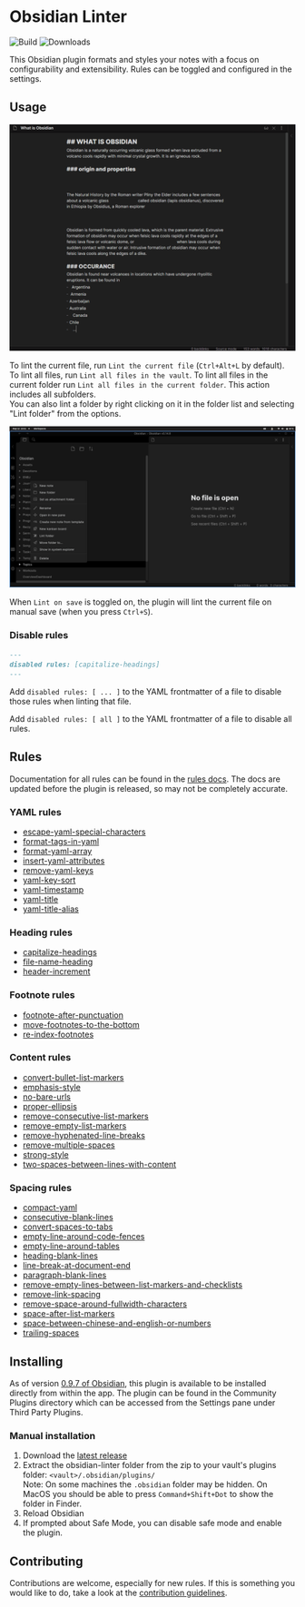 <!--- This file was automatically generated. See docs.ts and *_template.md files for the source. -->
# Obsidian Linter

![Build](https://github.com/platers/obsidian-linter/actions/workflows/main.yml/badge.svg)
![Downloads](https://img.shields.io/github/downloads/platers/obsidian-linter/total)

This Obsidian plugin formats and styles your notes with a focus on configurability and extensibility.
Rules can be toggled and configured in the settings.

## Usage

![Demo](images/demo.gif)

To lint the current file, run `Lint the current file` (`Ctrl+Alt+L` by default).
To lint all files, run `Lint all files in the vault`.
To lint all files in the current folder run `Lint all files in the current folder`. This action includes all subfolders.  
You can also lint a folder by right clicking on it in the folder list and selecting "Lint folder" from the options.

![Lint folder contents](images/lintfolder.png)

When `Lint on save` is toggled on, the plugin will lint the current file on manual save (when you press `Ctrl+S`).

### Disable rules

```markdown
---
disabled rules: [capitalize-headings]
---
```

Add `disabled rules: [ ... ]` to the YAML frontmatter of a file to disable those rules when linting that file.

Add `disabled rules: [ all ]` to the YAML frontmatter of a file to disable all rules.

## Rules

Documentation for all rules can be found in the [rules docs](https://github.com/platers/obsidian-linter/blob/master/docs/rules.md). The docs are updated before the plugin is released, so may not be completely accurate.


### YAML rules

- [escape-yaml-special-characters](https://github.com/platers/obsidian-linter/blob/master/docs/rules.md#escape-yaml-special-characters)
- [format-tags-in-yaml](https://github.com/platers/obsidian-linter/blob/master/docs/rules.md#format-tags-in-yaml)
- [format-yaml-array](https://github.com/platers/obsidian-linter/blob/master/docs/rules.md#format-yaml-array)
- [insert-yaml-attributes](https://github.com/platers/obsidian-linter/blob/master/docs/rules.md#insert-yaml-attributes)
- [remove-yaml-keys](https://github.com/platers/obsidian-linter/blob/master/docs/rules.md#remove-yaml-keys)
- [yaml-key-sort](https://github.com/platers/obsidian-linter/blob/master/docs/rules.md#yaml-key-sort)
- [yaml-timestamp](https://github.com/platers/obsidian-linter/blob/master/docs/rules.md#yaml-timestamp)
- [yaml-title](https://github.com/platers/obsidian-linter/blob/master/docs/rules.md#yaml-title)
- [yaml-title-alias](https://github.com/platers/obsidian-linter/blob/master/docs/rules.md#yaml-title-alias)

### Heading rules

- [capitalize-headings](https://github.com/platers/obsidian-linter/blob/master/docs/rules.md#capitalize-headings)
- [file-name-heading](https://github.com/platers/obsidian-linter/blob/master/docs/rules.md#file-name-heading)
- [header-increment](https://github.com/platers/obsidian-linter/blob/master/docs/rules.md#header-increment)

### Footnote rules

- [footnote-after-punctuation](https://github.com/platers/obsidian-linter/blob/master/docs/rules.md#footnote-after-punctuation)
- [move-footnotes-to-the-bottom](https://github.com/platers/obsidian-linter/blob/master/docs/rules.md#move-footnotes-to-the-bottom)
- [re-index-footnotes](https://github.com/platers/obsidian-linter/blob/master/docs/rules.md#re-index-footnotes)

### Content rules

- [convert-bullet-list-markers](https://github.com/platers/obsidian-linter/blob/master/docs/rules.md#convert-bullet-list-markers)
- [emphasis-style](https://github.com/platers/obsidian-linter/blob/master/docs/rules.md#emphasis-style)
- [no-bare-urls](https://github.com/platers/obsidian-linter/blob/master/docs/rules.md#no-bare-urls)
- [proper-ellipsis](https://github.com/platers/obsidian-linter/blob/master/docs/rules.md#proper-ellipsis)
- [remove-consecutive-list-markers](https://github.com/platers/obsidian-linter/blob/master/docs/rules.md#remove-consecutive-list-markers)
- [remove-empty-list-markers](https://github.com/platers/obsidian-linter/blob/master/docs/rules.md#remove-empty-list-markers)
- [remove-hyphenated-line-breaks](https://github.com/platers/obsidian-linter/blob/master/docs/rules.md#remove-hyphenated-line-breaks)
- [remove-multiple-spaces](https://github.com/platers/obsidian-linter/blob/master/docs/rules.md#remove-multiple-spaces)
- [strong-style](https://github.com/platers/obsidian-linter/blob/master/docs/rules.md#strong-style)
- [two-spaces-between-lines-with-content](https://github.com/platers/obsidian-linter/blob/master/docs/rules.md#two-spaces-between-lines-with-content)

### Spacing rules

- [compact-yaml](https://github.com/platers/obsidian-linter/blob/master/docs/rules.md#compact-yaml)
- [consecutive-blank-lines](https://github.com/platers/obsidian-linter/blob/master/docs/rules.md#consecutive-blank-lines)
- [convert-spaces-to-tabs](https://github.com/platers/obsidian-linter/blob/master/docs/rules.md#convert-spaces-to-tabs)
- [empty-line-around-code-fences](https://github.com/platers/obsidian-linter/blob/master/docs/rules.md#empty-line-around-code-fences)
- [empty-line-around-tables](https://github.com/platers/obsidian-linter/blob/master/docs/rules.md#empty-line-around-tables)
- [heading-blank-lines](https://github.com/platers/obsidian-linter/blob/master/docs/rules.md#heading-blank-lines)
- [line-break-at-document-end](https://github.com/platers/obsidian-linter/blob/master/docs/rules.md#line-break-at-document-end)
- [paragraph-blank-lines](https://github.com/platers/obsidian-linter/blob/master/docs/rules.md#paragraph-blank-lines)
- [remove-empty-lines-between-list-markers-and-checklists](https://github.com/platers/obsidian-linter/blob/master/docs/rules.md#remove-empty-lines-between-list-markers-and-checklists)
- [remove-link-spacing](https://github.com/platers/obsidian-linter/blob/master/docs/rules.md#remove-link-spacing)
- [remove-space-around-fullwidth-characters](https://github.com/platers/obsidian-linter/blob/master/docs/rules.md#remove-space-around-fullwidth-characters)
- [space-after-list-markers](https://github.com/platers/obsidian-linter/blob/master/docs/rules.md#space-after-list-markers)
- [space-between-chinese-and-english-or-numbers](https://github.com/platers/obsidian-linter/blob/master/docs/rules.md#space-between-chinese-and-english-or-numbers)
- [trailing-spaces](https://github.com/platers/obsidian-linter/blob/master/docs/rules.md#trailing-spaces)


## Installing

As of version [0.9.7 of Obsidian](https://forum.obsidian.md/t/obsidian-release-v0-9-7-insider-build/7628), this plugin is available to be installed directly from within the app. The plugin can be found in the Community Plugins directory which can be accessed from the Settings pane under Third Party Plugins.

### Manual installation

1. Download the [latest release](https://github.com/platers/obsidian-linter/releases/latest)
1. Extract the obsidian-linter folder from the zip to your vault's plugins folder: `<vault>/.obsidian/plugins/`  
Note: On some machines the `.obsidian` folder may be hidden. On MacOS you should be able to press `Command+Shift+Dot` to show the folder in Finder.
1. Reload Obsidian
1. If prompted about Safe Mode, you can disable safe mode and enable the plugin.

## Contributing

Contributions are welcome, especially for new rules. If this is something you would like to do, take a look at the
[contribution guidelines](CONTRIBUTING.md).
